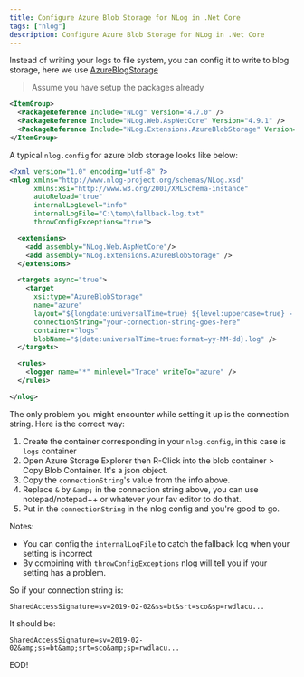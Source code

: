```yaml
---
title: Configure Azure Blob Storage for NLog in .Net Core
tags: ["nlog"]
description: Configure Azure Blob Storage for NLog in .Net Core
---
```


Instead of writing your logs to file system, you can config it to write to blog storage, here we use [AzureBlogStorage](https://github.com/JDetmar/NLog.Extensions.AzureStorage)

> Assume you have setup the packages already

```xml
<ItemGroup>
  <PackageReference Include="NLog" Version="4.7.0" />
  <PackageReference Include="NLog.Web.AspNetCore" Version="4.9.1" />
  <PackageReference Include="NLog.Extensions.AzureBlobStorage" Version="2.3.0" />
</ItemGroup>
```

A typical `nlog.config` for azure blob storage looks like below:

```xml
<?xml version="1.0" encoding="utf-8" ?>
<nlog xmlns="http://www.nlog-project.org/schemas/NLog.xsd"
      xmlns:xsi="http://www.w3.org/2001/XMLSchema-instance"
      autoReload="true"
      internalLogLevel="info"
      internalLogFile="C:\temp\fallback-log.txt"
      throwConfigExceptions="true">

  <extensions>
    <add assembly="NLog.Web.AspNetCore"/>
    <add assembly="NLog.Extensions.AzureBlobStorage" />
  </extensions>

  <targets async="true">
    <target
      xsi:type="AzureBlobStorage"
      name="azure"
      layout="${longdate:universalTime=true} ${level:uppercase=true} - ${logger}: ${message} ${exception:format=tostring}"
      connectionString="your-connection-string-goes-here"
      container="logs"
      blobName="${date:universalTime=true:format=yy-MM-dd}.log" />
  </targets>

  <rules>
    <logger name="*" minlevel="Trace" writeTo="azure" />
  </rules>

</nlog>
```

The only problem you might encounter while setting it up is the connection string. Here is the correct way:

1. Create the container corresponding in your `nlog.config`, in this case is `logs` container
2. Open Azure Storage Explorer then R-Click into the blob container > Copy Blob Container. It's a json object.
3. Copy the `connectionString`'s value from the info above.
4. Replace `&` by `&amp;` in the connection string above, you can use notepad/notepad++ or whatever your fav editor to do that.
5. Put in the `connectionString` in the nlog config and you're good to go.

Notes:
- You can config the `internalLogFile` to catch the fallback log when your setting is incorrect
- By combining with `throwConfigExceptions` nlog will tell you if your setting has a problem.

So if your connection string is:

```
SharedAccessSignature=sv=2019-02-02&ss=bt&srt=sco&sp=rwdlacu...
```

It should be:

```
SharedAccessSignature=sv=2019-02-02&amp;ss=bt&amp;srt=sco&amp;sp=rwdlacu...
```

EOD!
